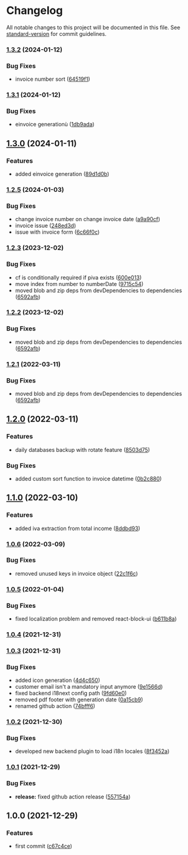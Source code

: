 # Changelog

All notable changes to this project will be documented in this file. See [standard-version](https://github.com/conventional-changelog/standard-version) for commit guidelines.

### [1.3.2](https://github.com/mancioshell/electron-invoice-management/compare/v1.3.1...v1.3.2) (2024-01-12)


### Bug Fixes

* invoice number sort ([64519f1](https://github.com/mancioshell/electron-invoice-management/commit/64519f19f67ea4a93546b3e32f699cbc26c6c073))

### [1.3.1](https://github.com/mancioshell/electron-invoice-management/compare/v1.3.0...v1.3.1) (2024-01-12)


### Bug Fixes

* einvoice generationù ([1db9ada](https://github.com/mancioshell/electron-invoice-management/commit/1db9ada3967101766db81b5652db0a003bb5485e))

## [1.3.0](https://github.com/mancioshell/electron-invoice-management/compare/v1.2.5...v1.3.0) (2024-01-11)


### Features

* added einvoice generation ([89d1d0b](https://github.com/mancioshell/electron-invoice-management/commit/89d1d0bdcefa6549dd3397fd3bbdd12a80d82218))

### [1.2.5](https://github.com/mancioshell/electron-invoice-management/compare/v1.2.3...v1.2.5) (2024-01-03)


### Bug Fixes

* change invoice number on change invoice date ([a9a90cf](https://github.com/mancioshell/electron-invoice-management/commit/a9a90cf725d66e95e7b9c8ff44c67de3dd7ccdd9))
* invoice issue ([248ed3d](https://github.com/mancioshell/electron-invoice-management/commit/248ed3d6369c772b041ec317afb10fab28ca157d))
* issue with invoice form ([6c66f0c](https://github.com/mancioshell/electron-invoice-management/commit/6c66f0cb7cb5ab9ebe454c891862ef8fcb4c8811))

### [1.2.3](https://github.com/mancioshell/electron-invoice-management/compare/v1.2.0...v1.2.3) (2023-12-02)


### Bug Fixes

* cf is conditionally required if piva exists ([600e013](https://github.com/mancioshell/electron-invoice-management/commit/600e01301d550a3a73061314acb3ebab2f74d365))
* move index from number to numberDate ([9715c54](https://github.com/mancioshell/electron-invoice-management/commit/9715c547021edaeb694d38a58fd751891962369b))
* moved blob and zip deps from devDependencies to dependencies ([6592afb](https://github.com/mancioshell/electron-invoice-management/commit/6592afb17fbd21c410cefe184a231e73931ba042))

### [1.2.2](https://github.com/mancioshell/electron-invoice-management/compare/v1.2.0...v1.2.2) (2023-12-02)


### Bug Fixes

* moved blob and zip deps from devDependencies to dependencies ([6592afb](https://github.com/mancioshell/electron-invoice-management/commit/6592afb17fbd21c410cefe184a231e73931ba042))

### [1.2.1](https://github.com/mancioshell/electron-invoice-management/compare/v1.2.0...v1.2.1) (2022-03-11)


### Bug Fixes

* moved blob and zip deps from devDependencies to dependencies ([6592afb](https://github.com/mancioshell/electron-invoice-management/commit/6592afb17fbd21c410cefe184a231e73931ba042))

## [1.2.0](https://github.com/mancioshell/electron-invoice-management/compare/v1.1.0...v1.2.0) (2022-03-11)


### Features

* daily databases backup with rotate feature ([8503d75](https://github.com/mancioshell/electron-invoice-management/commit/8503d752674d4323cd1fe14f26ecb15b77a516ce))


### Bug Fixes

* added custom sort function to invoice datetime ([0b2c880](https://github.com/mancioshell/electron-invoice-management/commit/0b2c880f7aa178713d7333ecec1d1f4866150bf0))

## [1.1.0](https://github.com/mancioshell/electron-invoice-management/compare/v1.0.6...v1.1.0) (2022-03-10)


### Features

* added iva extraction from total income ([8ddbd93](https://github.com/mancioshell/electron-invoice-management/commit/8ddbd93e6e9469f7bea39b2908a2ba54306eda39))

### [1.0.6](https://github.com/mancioshell/electron-invoice-management/compare/v1.0.5...v1.0.6) (2022-03-09)


### Bug Fixes

* removed unused keys in invoice object ([22c1f6c](https://github.com/mancioshell/electron-invoice-management/commit/22c1f6c2ebac21377e311d119912764fd7907e98))

### [1.0.5](https://github.com/mancioshell/electron-invoice-management/compare/v1.0.4...v1.0.5) (2022-01-04)


### Bug Fixes

* fixed localization problem and removed react-block-ui ([b611b8a](https://github.com/mancioshell/electron-invoice-management/commit/b611b8a753f7d07dfbe6c1b391c163047a68893a))

### [1.0.4](https://github.com/mancioshell/electron-invoice-management/compare/v1.0.3...v1.0.4) (2021-12-31)

### [1.0.3](https://github.com/mancioshell/electron-invoice-management/compare/v1.0.2...v1.0.3) (2021-12-31)


### Bug Fixes

* added icon generation ([4d4c650](https://github.com/mancioshell/electron-invoice-management/commit/4d4c6502aa82b143d79a355402a9dce11f5db924))
* customer email isn't a mandatory input anymore ([9e1566d](https://github.com/mancioshell/electron-invoice-management/commit/9e1566debad3f36417ee8eef2013acb4c22adef6))
* fixed backend i18next config path ([9fd60e0](https://github.com/mancioshell/electron-invoice-management/commit/9fd60e06df81dfeff150e1e7d5a3e6e566d1e731))
* removed pdf footer with generation date ([0a15cb9](https://github.com/mancioshell/electron-invoice-management/commit/0a15cb9ede21afc6253faac6afa32d2130bcd988))
* renamed github action ([74bfff6](https://github.com/mancioshell/electron-invoice-management/commit/74bfff6aba2c926d9e0d4717496cc9c86b8aadb1))

### [1.0.2](https://github.com/mancioshell/electron-invoice-management/compare/v1.0.1...v1.0.2) (2021-12-30)


### Bug Fixes

* developed new backend plugin to load i18n locales ([8f3452a](https://github.com/mancioshell/electron-invoice-management/commit/8f3452a57c4d2d54c2d0d2e3e05b9266277526e7))

### [1.0.1](https://github.com/mancioshell/electron-invoice-management/compare/v1.0.0...v1.0.1) (2021-12-29)


### Bug Fixes

* **release:** fixed github action release ([557154a](https://github.com/mancioshell/electron-invoice-management/commit/557154a400b5b4bab5d59c026089021f7d9820e1))

## 1.0.0 (2021-12-29)


### Features

* first commit ([c67c4ce](https://github.com/mancioshell/electron-invoice-management/commit/c67c4ced7c706cb0a07c0a2d851a3a10d1d757b7))
